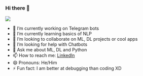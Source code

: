 ### Hi there 👋

<!--
**AlKun25/AlKun25** is a ✨ _special_ ✨ repository because its `README.md` (this file) appears on your GitHub profile.-->
![](https://komarev.com/ghpvc/?username=AlKun25&style=plastic&color=yellowgreen)

- 🔭 I’m currently working on Telegram bots
- 🌱 I’m currently learning basics of NLP
- 👯 I’m looking to collaborate on ML, DL projects or cool apps
- 🤔 I’m looking for help with Chatbots
- 💬 Ask me about ML, DL and Python
- 📫 How to reach me: [LinkedIn](https://www.linkedin.com/in/kunalmundada/)
- 😄 Pronouns: He/Him
- ⚡ Fun fact: I am better at debugging than coding XD
